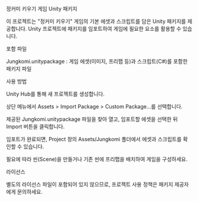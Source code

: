 정커미 키우기 게임 Unity 패키지

이 프로젝트는 "정커미 키우기" 게임의 기본 에셋과 스크립트를 담은 Unity 패키지를 제공합니다. Unity 프로젝트에 패키지를 임포트하여 게임에 필요한 요소를 활용할 수 있습니다.

포함 파일

Jungkomi.unitypackage : 게임 에셋(이미지, 프리팹 등)과 스크립트(C#)를 포함한 패키지 파일

사용 방법

Unity Hub를 통해 새 프로젝트를 생성합니다.

상단 메뉴에서 Assets > Import Package > Custom Package…를 선택합니다.

제공된 Jungkomi.unitypackage 파일을 찾아 열고, 임포트할 에셋을 선택한 뒤 Import 버튼을 클릭합니다.

임포트가 완료되면, Project 창의 Assets/Jungkomi 폴더에서 에셋과 스크립트를 확인할 수 있습니다.

필요에 따라 씬(Scene)을 만들거나 기존 씬에 프리팹을 배치하여 게임을 구성하세요.

라이선스

별도의 라이선스 파일이 포함되어 있지 않으므로, 프로젝트 사용 정책은 패키지 제공자에게 문의하세요.

